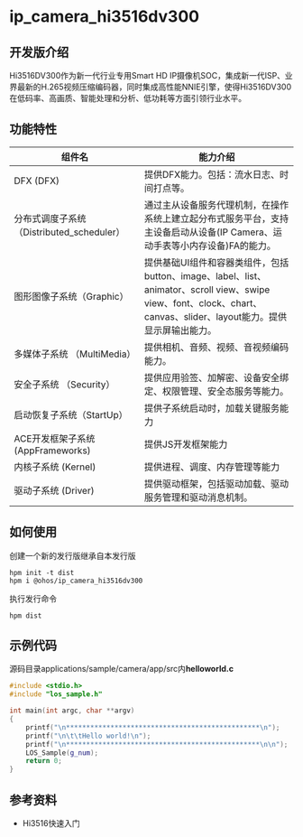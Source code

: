 # ip_camera_hi3516dv300

## 开发版介绍

Hi3516DV300作为新一代行业专用Smart HD IP摄像机SOC，集成新一代ISP、业界最新的H.265视频压缩编码器，同时集成高性能NNIE引擎，使得Hi3516DV300在低码率、高画质、智能处理和分析、低功耗等方面引领行业水平。

## 功能特性

| 组件名                                    | 能力介绍                                                     |
| ----------------------------------------- | ------------------------------------------------------------ |
| DFX   (DFX)                               | 提供DFX能力。包括：流水日志、时间打点等。                    |
| 分布式调度子系统（Distributed_scheduler） | 通过主从设备服务代理机制，在操作系统上建立起分布式服务平台，支持主设备启动从设备(IP Camera、运动手表等小内存设备)FA的能力。 |
| 图形图像子系统（Graphic）                 | 提供基础UI组件和容器类组件，包括button、image、label、list、animator、scroll view、swipe view、font、clock、chart、canvas、slider、layout能力。提供显示屏输出能力。 |
| 多媒体子系统   （MultiMedia）             | 提供相机、音频、视频、音视频编码能力。                       |
| 安全子系统   （Security）                 | 提供应用验签、加解密、设备安全绑定、权限管理、安全态服务等能力。 |
| 启动恢复子系统（StartUp）                 | 提供子系统启动时，加载关键服务能力                           |
| ACE开发框架子系统   (AppFrameworks)       | 提供JS开发框架能力                                           |
| 内核子系统   (Kernel)                     | 提供进程、调度、内存管理等能力                               |
| 驱动子系统   (Driver)                     | 提供驱动框架，包括驱动加载、驱动服务管理和驱动消息机制。     |

## 如何使用

创建一个新的发行版继承自本发行版

```shell
hpm init -t dist
hpm i @ohos/ip_camera_hi3516dv300
```

执行发行命令

```shell
hpm dist
```

## 示例代码

源码目录applications/sample/camera/app/src内**helloworld.c**

```c++
#include <stdio.h>
#include "los_sample.h"

int main(int argc, char **argv)
{
    printf("\n************************************************\n");
    printf("\n\t\tHello world!\n");
    printf("\n************************************************\n\n");
    LOS_Sample(g_num);
    return 0;
}
```

## 参考资料

- Hi3516快速入门
